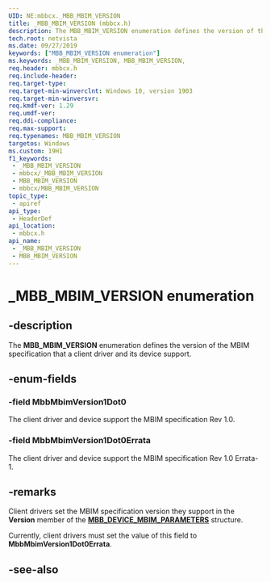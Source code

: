 ```yaml
---
UID: NE:mbbcx._MBB_MBIM_VERSION
title: _MBB_MBIM_VERSION (mbbcx.h)
description: The MBB_MBIM_VERSION enumeration defines the version of the MBIM specification that a client driver and its device support.
tech.root: netvista
ms.date: 09/27/2019
keywords: ["MBB_MBIM_VERSION enumeration"]
ms.keywords: _MBB_MBIM_VERSION, MBB_MBIM_VERSION,
req.header: mbbcx.h
req.include-header: 
req.target-type: 
req.target-min-winverclnt: Windows 10, version 1903
req.target-min-winversvr: 
req.kmdf-ver: 1.29
req.umdf-ver: 
req.ddi-compliance: 
req.max-support: 
req.typenames: MBB_MBIM_VERSION
targetos: Windows
ms.custom: 19H1
f1_keywords:
 - _MBB_MBIM_VERSION
 - mbbcx/_MBB_MBIM_VERSION
 - MBB_MBIM_VERSION
 - mbbcx/MBB_MBIM_VERSION
topic_type:
 - apiref
api_type:
 - HeaderDef
api_location:
 - mbbcx.h
api_name:
 - _MBB_MBIM_VERSION
 - MBB_MBIM_VERSION
---
```


# _MBB_MBIM_VERSION enumeration


## -description

The **MBB_MBIM_VERSION** enumeration defines the version of the MBIM specification that a client driver and its device support.

## -enum-fields

### -field MbbMbimVersion1Dot0 

The client driver and device support the MBIM specification Rev 1.0.

### -field MbbMbimVersion1Dot0Errata 

The client driver and device support the MBIM specification Rev 1.0 Errata-1.

## -remarks

Client drivers set the MBIM specification version they support in the **Version** member of the [**MBB_DEVICE_MBIM_PARAMETERS**](ns-mbbcx-_mbb_device_mbim_parameters.md) structure. 

Currently, client drivers must set the value of this field to **MbbMbimVersion1Dot0Errata**.

## -see-also

